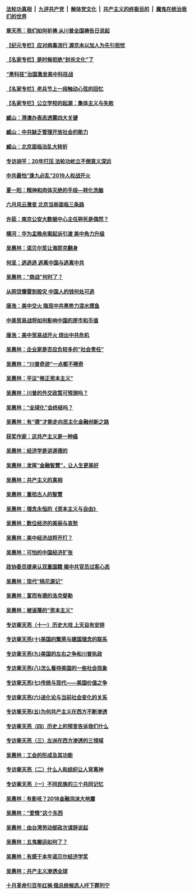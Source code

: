 

####  [法轮功真相](../../../../basic/blob/master/README.md?t=04251431) &nbsp;|&nbsp; [九评共产党](../../../../9ping.md/blob/master/README.md?t=04251431) &nbsp;|&nbsp; [解体党文化](../../../../jtdwh.md/blob/master/README.md?t=04251431)  &nbsp;|&nbsp; [共产主义的终极目的](../../../../gczydzjmd.md/blob/master/README.md?t=04251431) &nbsp;|&nbsp; [魔鬼在统治我们的世界](../../../../mgztzwmdsj.md/blob/master/README.md?t=04251431) 

#### [章天亮：我们如何祈祷 从川普全国祷告日说起](../pages/nsc423/n11944627.md?t=04251431) 

#### [【纪元专栏】应对病毒流行 渥京未以加人为先引担忧](../pages/nsc423/n11875714.md?t=04251431) 

#### [【名家专栏】是时候拒绝“封杀文化”了](../pages/nsc423/n11814093.md?t=04251431) 

#### [“黑科技”治国激发美中科技战](../pages/nsc423/n11638056.md?t=04251431) 

#### [【名家专栏】老兵节上一段触动心弦的回忆](../pages/nsc423/n11646016.md?t=04251431) 

#### [【名家专栏】公立学校的起源：集体主义与失败](../pages/nsc423/n11601833.md?t=04251431) 

#### [臧山：港澳办表态透露四大关键](../pages/nsc423/n11421628.md?t=04251431) 

#### [臧山：中共缺乏管理开放社会的能力](../pages/nsc423/n11407457.md?t=04251431) 

#### [臧山：北京面临治乱大转折](../pages/nsc423/n11406895.md?t=04251431) 

#### [专访胡平：20年打压 法轮功屹立不倒意义深远](../pages/nsc423/n11398800.md?t=04251431) 

#### [中共最怕“逢九必乱”2019人权战开火](../pages/nsc423/n11385248.md?t=04251431) 

#### [夏一阳：精神和肉体灭绝的手段—转化洗脑](../pages/nsc423/n11368250.md?t=04251431) 

#### [六月风云激变 北京当局面临三条路](../pages/nsc423/n11313668.md?t=04251431) 

#### [许茹：南京公安大数据中心主任猝死是偶然？](../pages/nsc423/n11064744.md?t=04251431) 

#### [横河：华为孟晚舟案起诉引渡 美中角力升级](../pages/nsc423/n11027230.md?t=04251431) 

#### [吴惠林：诺贝尔奖让海耶克翻身](../pages/nsc423/n10890049.md?t=04251431) 

#### [何坚：逃逃逃 逃离中国与逃离中共](../pages/nsc423/n10592891.md?t=04251431) 

#### [吴惠林：“商战”何时了？](../pages/nsc423/n10573558.md?t=04251431) 

#### [从网贷爆雷到股灾 中国人的钱何处可逃](../pages/nsc423/n10572800.md?t=04251431) 

#### [唐浩：美中交火 隐现中共黑势力混水摸鱼](../pages/nsc423/n10544040.md?t=04251431) 

#### [中美贸易战将如何影响中国的房市和币值](../pages/nsc423/n10543697.md?t=04251431) 

#### [唐浩：美中贸易战开火 烧出中共危机](../pages/nsc423/n10540126.md?t=04251431) 

#### [吴惠林：企业家是否应负较多的“社会责任”](../pages/nsc423/n10535022.md?t=04251431) 

#### [吴惠林：“川普奇迹”一点都不稀奇](../pages/nsc423/n10512808.md?t=04251431) 

#### [吴惠林：平议“修正资本主义”](../pages/nsc423/n10495724.md?t=04251431) 

#### [吴惠林：川普的外交政策可预测吗？](../pages/nsc423/n10462387.md?t=04251431) 

#### [吴惠林：“全球化”会终结吗？](../pages/nsc423/n10452838.md?t=04251431) 

#### [吴惠林：有“德”才能走向民主化金融创新之路](../pages/nsc423/n10432292.md?t=04251431) 

#### [获奖作家：这共产主义是一种癌](../pages/nsc423/n10431541.md?t=04251431) 

#### [吴惠林：经济学是讲道德的](../pages/nsc423/n10398014.md?t=04251431) 

#### [吴惠林：发挥“金融智慧”，让人生更美好](../pages/nsc423/n10375019.md?t=04251431) 

#### [吴惠林：共产主义的真相](../pages/nsc423/n10351394.md?t=04251431) 

#### [吴惠林：重拾古人的智慧](../pages/nsc423/n10337691.md?t=04251431) 

#### [吴惠林：理念永恒的《资本主义与自由》](../pages/nsc423/n10316274.md?t=04251431) 

#### [吴惠林：数位经济的美丽与哀愁](../pages/nsc423/n10292946.md?t=04251431) 

#### [吴惠林：美中经济战将开打？](../pages/nsc423/n10258825.md?t=04251431) 

#### [吴惠林：可怕的中国经济扩张](../pages/nsc423/n10219147.md?t=04251431) 

#### [政协委员提承认双重国籍 揭中共官员过客心态](../pages/nsc423/n10208809.md?t=04251431) 

#### [吴惠林：现代“桃花源记”](../pages/nsc423/n10185234.md?t=04251431) 

#### [吴惠林：富而有德的洛克斐勒](../pages/nsc423/n10142264.md?t=04251431) 

#### [吴惠林：被诬蔑的“资本主义”](../pages/nsc423/n10124816.md?t=04251431) 

#### [专访章天亮（十一）历史大戏 上天自有安排](../pages/nsc423/n10094905.md?t=04251431) 

#### [专访章天亮(十)美国的繁荣与建国理念的联系](../pages/nsc423/n10094899.md?t=04251431) 

#### [专访章天亮(九)美国的左右之争和川普执政](../pages/nsc423/n10094889.md?t=04251431) 

#### [专访章天亮(八)怎么看待美国的一些社会现象](../pages/nsc423/n10094857.md?t=04251431) 

#### [专访章天亮(七)传统与现代——美国价值之争](../pages/nsc423/n10093140.md?t=04251431) 

#### [专访章天亮(六)进化论与当前社会变化的关系](../pages/nsc423/n10092036.md?t=04251431) 

#### [专访章天亮(五)为何共产主义在西方不断渗透](../pages/nsc423/n10083620.md?t=04251431) 

#### [专访章天亮（四）历史上的预言告诉我们什么](../pages/nsc423/n10083606.md?t=04251431) 

#### [专访章天亮（三）左派在西方渗透的三领域](../pages/nsc423/n10081115.md?t=04251431) 

#### [吴惠林：工会的形成及其功能](../pages/nsc423/n10080633.md?t=04251431) 

#### [专访章天亮（二）什么人和组织让人背离神](../pages/nsc423/n10076637.md?t=04251431) 

#### [专访章天亮（一）不同民族的三个共同记忆](../pages/nsc423/n10074188.md?t=04251431) 

#### [吴惠林：有影呒？2018金融泡沫大地震](../pages/nsc423/n10040534.md?t=04251431) 

#### [吴惠林：“爱情”这个东西](../pages/nsc423/n10019423.md?t=04251431) 

#### [吴惠林：由台湾劳动部政次请辞说起](../pages/nsc423/n9979679.md?t=04251431) 

#### [吴惠林：五鬼搬运如何了？](../pages/nsc423/n9925338.md?t=04251431) 

#### [吴惠林：有感于本年诺贝尔经济学奖](../pages/nsc423/n9871883.md?t=04251431) 

#### [吴惠林：共产主义渗透全球](../pages/nsc423/n9812748.md?t=04251431) 

#### [十月革命引百年红祸 俄总统候选人吁下葬列宁](../pages/nsc423/n9810182.md?t=04251431) 

